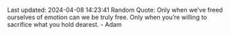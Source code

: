 Last updated: 2024-04-08 14:23:41
Random Quote: Only when we’ve freed ourselves of emotion can we be truly free. Only when you’re willing to sacrifice what you hold dearest. - Adam